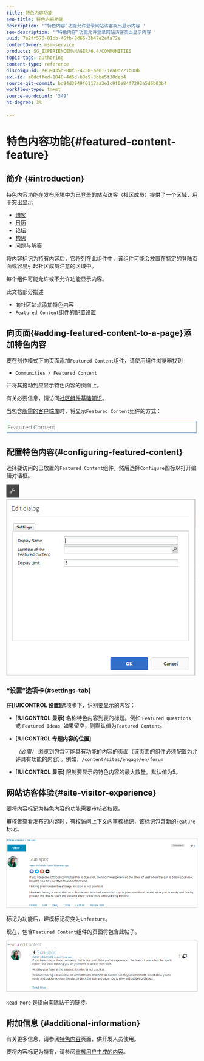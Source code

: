 ```yaml
---
title: 特色内容功能
seo-title: 特色内容功能
description: '“特色内容”功能允许登录网站访客突出显示内容 '
seo-description: '“特色内容”功能允许登录网站访客突出显示内容 '
uuid: 7a2ff570-01bb-46fb-8d66-3b47e2efa72e
contentOwner: msm-service
products: SG_EXPERIENCEMANAGER/6.4/COMMUNITIES
topic-tags: authoring
content-type: reference
discoiquuid: ee39435d-80f5-4758-ae01-1ea0d221b00b
exl-id: a0dcffed-1040-4d6d-b8e9-3bbe5f30deb4
source-git-commit: bd94d3949f0117aa3e1c9f0e84f7293a5d6b03b4
workflow-type: tm+mt
source-wordcount: '349'
ht-degree: 3%

---
```


# 特色内容功能{#featured-content-feature}

## 简介 {#introduction}

特色内容功能在发布环境中为已登录的站点访客（社区成员）提供了一个区域，用于突出显示

* [博客](blog-feature.md)
* [日历](calendar.md)
* [论坛](forum.md)
* [构思](ideation-feature.md)
* [问题与解答](working-with-qna.md)

将内容标记为特有内容后，它将列在此组件中，该组件可能会放置在特定的登陆页面或容易引起社区成员注意的区域中。

每个组件可能允许或不允许功能显示内容。

此文档部分描述

* 向社区站点添加特色内容
* `Featured Content`组件的配置设置

## 向页面{#adding-featured-content-to-a-page}添加特色内容

要在创作模式下向页面添加`Featured Content`组件，请使用组件浏览器找到

* `Communities / Featured Content`

并将其拖动到应显示特色内容的页面上。

有关必要信息，请访问[社区组件基础知识](basics.md)。

当包含[所需的客户端库](essentials-featured.md#essentials-for-client-side)时，将显示`Featured Content`组件的方式：

![chlimage_1-13](assets/chlimage_1-13.png)

## 配置特色内容{#configuring-featured-content}

选择要访问的已放置的`Featured Content`组件，然后选择`Configure`图标以打开编辑对话框。

![chlimage_1-14](assets/chlimage_1-14.png) ![chlimage_1-15](assets/chlimage_1-15.png)

### “设置”选项卡{#settings-tab}

在&#x200B;**[!UICONTROL 设置]**&#x200B;选项卡下，识别要显示的内容：

* **[!UICONTROL 显示]**
名称特色内容列表的标题。例如 
`Featured Questions` 或 `Featured Ideas`. 如果留空，则默认值为`Featured Content`。

* **[!UICONTROL 专题内容的位置]**

   *（必需）* 浏览到包含可能具有功能的内容的页面（该页面的组件必须配置为允许具有功能的内容）。例如，`/content/sites/engage/en/forum`

* **[!UICONTROL 显示]**
限制要显示的特色内容的最大数量。默认值为5。

## 网站访客体验{#site-visitor-experience}

要将内容标记为特色内容的功能需要审核者权限。

审核者查看发布的内容时，有权访问上下文内审核标记，该标记包含新的`Feature`标记。

![chlimage_1-16](assets/chlimage_1-16.png)

标记为功能后，建模标记将变为`Unfeature`。

现在，包含`Featured Content`组件的页面将包含此帖子。

![chlimage_1-17](assets/chlimage_1-17.png)

`Read More` 是指向实际帖子的链接。

## 附加信息 {#additional-information}

有关更多信息，请参阅[特色内容](essentials-featured.md)页面，供开发人员使用。

要将内容标记为特有，请参阅[审核用户生成的内容](moderate-ugc.md)。
